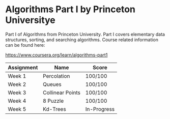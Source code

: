# Algorithms Part I by Princeton Universitye
 
Part I of Algorithms from Princeton University. Part I covers elementary data structures, sorting, and searching algorithms. Course related information can be found here:

https://www.coursera.org/learn/algorithms-part1

| Assignment | Name | Score |
| --- | --- | --- |
| Week 1 | Percolation | 100/100 |
| Week 2 | Queues | 100/100 |
| Week 3 | Collinear Points | 100/100 |
| Week 4 | 8 Puzzle | 100/100 |
| Week 5 | Kd-Trees | In-Progress | 
